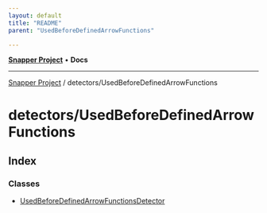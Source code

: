 ```yaml
---
layout: default
title: "README"
parent: "UsedBeforeDefinedArrowFunctions"

---
```

[**Snapper Project**](../../README.md) • **Docs**

***

[Snapper Project](../../README.md) / detectors/UsedBeforeDefinedArrowFunctions

# detectors/UsedBeforeDefinedArrowFunctions

## Index

### Classes

- [UsedBeforeDefinedArrowFunctionsDetector](classes/UsedBeforeDefinedArrowFunctionsDetector.md)
